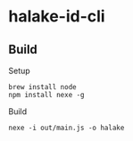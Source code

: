 # halake-id-cli

## Build

Setup

```
brew install node
npm install nexe -g
```

Build

```
nexe -i out/main.js -o halake
```
